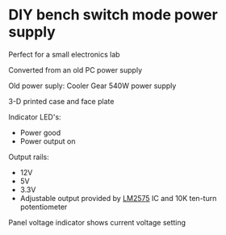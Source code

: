 # DIY bench switch mode power supply

Perfect for a small electronics lab

Converted from an old PC power supply

Old power suply: Cooler Gear 540W power supply

3-D printed case and face plate

Indicator LED's:
* Power good
* Power output on

Output rails:
* 12V
* 5V
* 3.3V
* Adjustable output provided by [LM2575](https://www.google.com/url?sa=t&rct=j&q=&esrc=s&source=web&cd=1&cad=rja&uact=8&ved=0ahUKEwje1_mK4frVAhWpg1QKHQLWBOEQFggmMAA&url=https%3A%2F%2Fwww.onsemi.com%2Fpub%2FCollateral%2FLM2575-D.PDF&usg=AFQjCNEf9RPlkEF0nyT31ucrwklJe19GEg) IC and 10K ten-turn potentiometer 

Panel voltage indicator shows current voltage setting 
